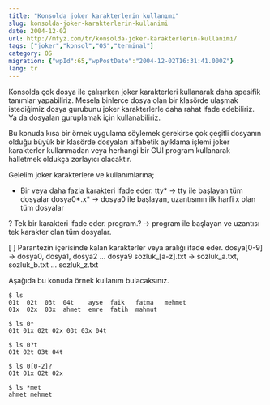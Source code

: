 ```yaml
---
title: "Konsolda joker karakterlerin kullanımı"
slug: konsolda-joker-karakterlerin-kullanimi
date: 2004-12-02
url: http://mfyz.com/tr/konsolda-joker-karakterlerin-kullanimi/
tags: ["joker","konsol","OS","terminal"]
category: OS
migration: {"wpId":65,"wpPostDate":"2004-12-02T16:31:41.000Z"}
lang: tr
---
```


Konsolda çok dosya ile çalışırken joker karakterleri kullanarak daha spesifik tanımlar yapabiliriz. Mesela binlerce dosya olan bir klasörde ulaşmak istediğimiz dosya gurubunu joker karakterlerle daha rahat ifade edebiliriz. Ya da dosyaları guruplamak için kullanabiliriz.

Bu konuda kısa bir örnek uygulama söylemek gerekirse çok çeşitli dosyanın olduğu büyük bir klasörde dosyaları alfabetik ayıklama işlemi joker karakterler kullanmadan veya herhangi bir GUI program kullanarak halletmek oldukça zorlayıcı olacaktır.

Gelelim joker karakterlere ve kullanımlarına;

* Bir veya daha fazla karakteri ifade eder. tty* -> tty ile başlayan tüm dosyalar dosya0*.x* -> dosya0 ile başlayan, uzantısının ilk harfi x olan tüm dosyalar

? Tek bir karakteri ifade eder. program.? -> program ile başlayan ve uzantısı tek karakter olan tüm dosyalar.

[ ] Parantezin içerisinde kalan karakterler veya aralığı ifade eder. dosya[0-9] -> dosya0, dosya1, dosya2 ... dosya9 sozluk_[a-z].txt -> sozluk_a.txt, sozluk_b.txt ... sozluk_z.txt

Aşağıda bu konuda örnek kullanım bulacaksınız.
```
$ ls
01t  02t  03t  04t    ayse  faik   fatma   mehmet
01x  02x  03x  ahmet  emre  fatih  mahmut

$ ls 0*
01t 01x 02t 02x 03t 03x 04t

$ ls 0?t
01t 02t 03t 04t

$ ls 0[0-2]?
01t 01x 02t 02x

$ ls *met
ahmet mehmet

```